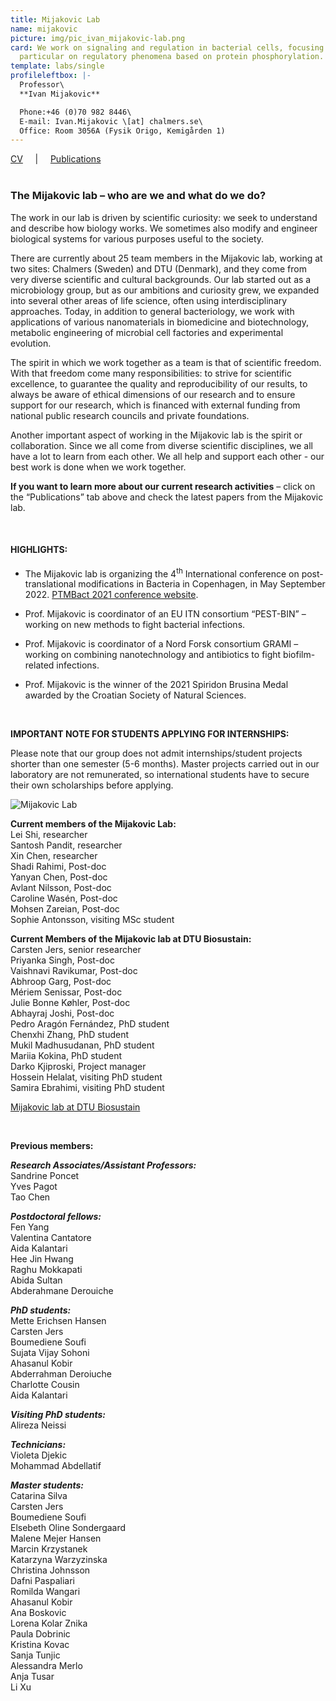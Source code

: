 ```yaml
---
title: Mijakovic Lab
name: mijakovic
picture: img/pic_ivan_mijakovic-lab.png
card: We work on signaling and regulation in bacterial cells, focusing in
  particular on regulatory phenomena based on protein phosphorylation.
template: labs/single
profileleftbox: |-
  Professor\
  **Ivan Mijakovic**

  Phone:+46 (0)70 982 8446\
  E-mail: Ivan.Mijakovic \[at] chalmers.se\
  Office: Room 3056A (Fysik Origo, Kemigården 1)
---
```

[CV](/img/cv_im2011.pdf) &nbsp;&nbsp;&nbsp;&nbsp;|&nbsp;&nbsp;&nbsp;&nbsp; [Publications](/img/pub_im2011.pdf) <br/><br/>

### The Mijakovic lab – who are we and what do we do?

The work in our lab is driven by scientific curiosity: we seek to understand and describe how biology works. We sometimes also modify and engineer biological systems for various purposes useful to the society.

There are currently about 25 team members in the Mijakovic lab, working at two sites: Chalmers (Sweden) and DTU (Denmark), and they come from very diverse scientific and cultural backgrounds. Our lab started out as a microbiology group, but as our ambitions and curiosity grew, we expanded into several other areas of life science, often using interdisciplinary approaches. Today, in addition to general bacteriology, we work with applications of various nanomaterials in biomedicine and biotechnology, metabolic engineering of microbial cell factories and experimental evolution.  

The spirit in which we work together as a team is that of scientific freedom. With that freedom come many responsibilities: to strive for scientific excellence, to guarantee the quality and reproducibility of our results, to always be aware of ethical dimensions of our research and to ensure support for our research, which is financed with external funding from national public research councils and private foundations. 

Another important aspect of working in the Mijakovic lab is the spirit or collaboration. Since we all come from diverse scientific disciplines, we all have a lot to learn from each other. We all help and support each other - our best work is done when we work together.

**If you want to learn more about our current research activities** – click on the “Publications” tab above and check the latest papers from the Mijakovic lab.

<br/>

#### HIGHLIGHTS:

* The Mijakovic lab is organizing the 4<sup>th</sup> International conference on post-translational modifications in Bacteria in Copenhagen, in May September 2022. [PTMBact 2021 conference website](https://www.sysbio.se/ptmbact2020/).

* Prof. Mijakovic is coordinator of an EU ITN consortium “PEST-BIN” – working on new methods to fight bacterial infections.

* Prof. Mijakovic is coordinator of a Nord Forsk consortium GRAMI – working on combining nanotechnology and antibiotics to fight biofilm-related infections.

* Prof. Mijakovic is the winner of the 2021 Spiridon Brusina Medal awarded by the Croatian Society of Natural Sciences.

<br/>

**IMPORTANT NOTE FOR STUDENTS APPLYING FOR INTERNSHIPS:**

Please note that our group does not admit internships/student projects shorter than one semester (5-6 months). Master projects carried out in our laboratory are not remunerated, so international students have to secure their own scholarships before applying.

![Mijakovic Lab](/img/pic_imgroup19_720.png)

**Current members of the Mijakovic Lab:**  
Lei Shi, researcher  
Santosh Pandit, researcher  
Xin Chen, researcher     
Shadi Rahimi, Post-doc  
Yanyan Chen, Post-doc  
Avlant Nilsson, Post-doc  
Caroline Wasén, Post-doc  
Mohsen Zareian, Post-doc  
Sophie Antonsson, visiting MSc student

**Current Members of the Mijakovic lab at DTU Biosustain:**  
Carsten Jers, senior researcher  
Priyanka Singh, Post-doc  
Vaishnavi Ravikumar, Post-doc  
Abhroop Garg, Post-doc  
Mériem Senissar, Post-doc  
Julie Bonne Køhler, Post-doc  
Abhayraj Joshi, Post-doc  
Pedro Aragón Fernández, PhD student  
Chenxhi Zhang, PhD student  
Mukil Madhusudanan, PhD student  
Mariia Kokina, PhD student  
Darko Kjiproski, Project manager  
Hossein Helalat, visiting PhD student  
Samira Ebrahimi, visiting PhD student  


[Mijakovic lab at DTU Biosustain ](http://www.biosustain.dtu.dk/english/research/research-groups/bacterial-signal-transduction)

<br/>

**Previous members:** 	  	 

***Research Associates/Assistant Professors:***\
Sandrine Poncet\
Yves Pagot\
Tao Chen  

***Postdoctoral fellows:***\
Fen Yang\
Valentina Cantatore\
Aida Kalantari\
Hee Jin Hwang\
Raghu Mokkapati\
Abida Sultan  
Abderahmane Derouiche

***PhD students:***\
Mette Erichsen Hansen\
Carsten Jers\
Boumediene Soufi\
Sujata Vijay Sohoni\
Ahasanul Kobir\
Abderrahman Deroiuche\
Charlotte Cousin\
Aida Kalantari

***Visiting PhD students:***\
Alireza Neissi

***Technicians:***\
Violeta Djekic\
Mohammad Abdellatif

***Master students:***\
Catarina Silva\
Carsten Jers\
Boumediene Soufi\
Elsebeth Oline Sondergaard\
Malene Mejer Hansen\
Marcin Krzystanek\
Katarzyna Warzyzinska\
Christina Johnsson\
Dafni Paspaliari\
Romilda Wangari\
Ahasanul Kobir\
Ana Boskovic\
Lorena Kolar Znika\
Paula Dobrinic\
Kristina Kovac\
Sanja Tunjic\
Alessandra Merlo\
Anja Tusar\
Li Xu